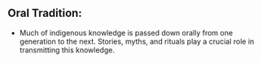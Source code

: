 ## Oral Tradition:
 - Much of indigenous knowledge is passed down orally from one generation to the next. Stories, myths, and rituals play a crucial role in transmitting this knowledge.
